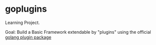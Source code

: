 # goplugins

Learning Project. 

Goal: Build a Basic Framework extendable by "plugins" using the official [golang plugin package](https://golang.org/pkg/plugin/)